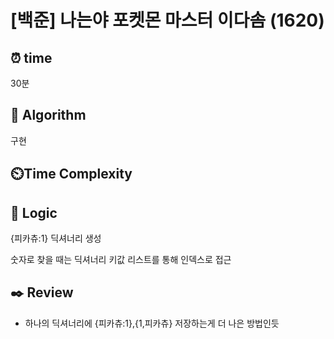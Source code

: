 # [백준] 나는야 포켓몬 마스터 이다솜 (1620)
## ⏰ time
30분

## 📌 Algorithm
구현

## ⏲️Time Complexity

## 📍 Logic
{피카츄:1} 딕셔너리 생성

숫자로 찾을 때는 딕셔너리 키값 리스트를 통해 인덱스로 접근

## ✒️ Review
- 하나의 딕셔너리에 {피카츄:1},{1,피카츄} 저장하는게 더 나은 방법인듯
